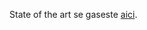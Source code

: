 State of the art se gaseste [aici](https://docs.google.com/document/d/1fpqp582gZ9kKHvEJnEoMqHJ9OcpR-sYppuo3z7kMeeI/edit?usp=sharing).
